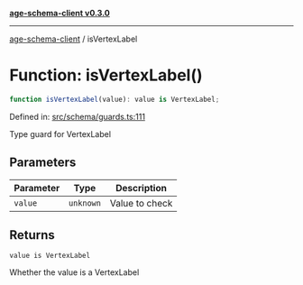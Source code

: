 [**age-schema-client v0.3.0**](../index.md)

***

[age-schema-client](/ageSchemaClient/api-generated/index.md) / isVertexLabel

# Function: isVertexLabel()

```ts
function isVertexLabel(value): value is VertexLabel;
```

Defined in: [src/schema/guards.ts:111](https://github.com/standardbeagle/ageSchemaClient/blob/main/src/schema/guards.ts#L111)

Type guard for VertexLabel

## Parameters

| Parameter | Type | Description |
| ------ | ------ | ------ |
| `value` | `unknown` | Value to check |

## Returns

`value is VertexLabel`

Whether the value is a VertexLabel

